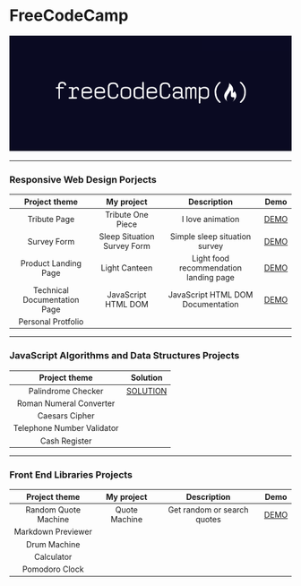 # FreeCodeCamp

<div align=center><img src="FreeCodeCamp_logo.png" width="800px"></div>

---

### **Responsive Web Design Porjects**

|        Project theme         |         My project          |              Description               |                                      Demo                                      |
| :--------------------------: | :-------------------------: | :------------------------------------: | :----------------------------------------------------------------------------: |
|         Tribute Page         |      Tribute One Piece      |            I love animation            |          [DEMO](https://free-code-camp.zkhsin.now.sh/Tribute%20Page/)          |
|         Survey Form          | Sleep Situation Survey Form |     Simple sleep situation survey      |          [DEMO](https://free-code-camp.zkhsin.now.sh/Survey%20Form/)           |
|     Product Landing Page     |        Light Canteen        | Light food recommendation landing page |     [DEMO](https://free-code-camp.zkhsin.now.sh/Product%20Landing%20Page/)     |
| Technical Documentation Page |     JavaScript HTML DOM     |   JavaScript HTML DOM Documentation    | [DEMO](https://free-code-camp.zkhsin.now.sh/Technical%20Documentation%20Page/) |
|      Personal Protfolio      |                             |                                        |                                                                                |

---

### **JavaScript Algorithms and Data Structures Projects**

|       Project theme        |                                      Solution                                       |
| :------------------------: | :---------------------------------------------------------------------------------: |
|     Palindrome Checker     | [SOLUTION](https://github.com/ZKhsin/FreeCodeCamp/tree/master/Palindrome%20Checker) |
|  Roman Numeral Converter   |                                                                                     |
|       Caesars Cipher       |                                                                                     |
| Telephone Number Validator |                                                                                     |
|       Cash Register        |                                                                                     |

---

### **Front End Libraries Projects**

|    Project theme     |  My project   |         Description         |                                  Demo                                  |
| :------------------: | :-----------: | :-------------------------: | :--------------------------------------------------------------------: |
| Random Quote Machine | Quote Machine | Get random or search quotes | [DEMO](https://free-code-camp.zkhsin.now.sh/Random%20Quote%20Machine/) |
|  Markdown Previewer  |               |                             |                                                                        |
|     Drum Machine     |               |                             |                                                                        |
|      Calculator      |               |                             |                                                                        |
|    Pomodoro Clock    |               |                             |                                                                        |
